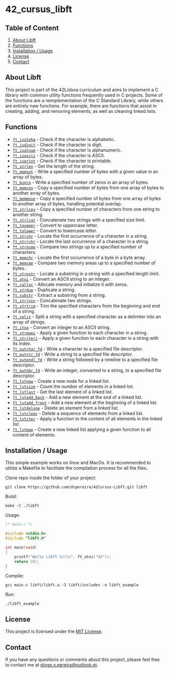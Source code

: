 # 42_cursus_libft

## Table of Content
1. [About Libft](#about-libft)
2. [Functions](#functions)
3. [Installation / Usage](#installation--usage)
4. [License](#license)
5. [Contact](#contact)

## About Libft

This project is part of the 42Lisboa curriculum and aims to implement a C library with common utility functions frequently used in C projects.
Some of the functions are a reimplementation of the C Standard Library, while others are entirely new functions. For example, there are functions that assist in creating, adding, and removing elements, as well as cleaning linked lists.

## Functions 

- [`ft_isalpha`](https://github.com/dspereira/42Cursus-Libft/blob/main/srcs/ft_isalpha.c)			- Check if the character is alphabetic.
- [`ft_isdigit`](https://github.com/dspereira/42Cursus-Libft/blob/main/srcs/ft_isdigit.c)			- Check if the character is digit.
- [`ft_isalnum`](https://github.com/dspereira/42Cursus-Libft/blob/main/srcs/ft_isalnum.c)			- Check if the character is alphanumeric.
- [`ft_isascii`](https://github.com/dspereira/42Cursus-Libft/blob/main/srcs/ft_isascii.c)			- Check if the character is ASCII.
- [`ft_isprint`](https://github.com/dspereira/42Cursus-Libft/blob/main/srcs/ft_isprint.c)			- Check if the character is printable.
- [`ft_strlen`](https://github.com/dspereira/42Cursus-Libft/blob/main/srcs/ft_strlen.c)				- Get the length of the string.
- [`ft_memset`](https://github.com/dspereira/42Cursus-Libft/blob/main/srcs/ft_memset.c)		        - Write a specified number of bytes with a given value in an array of bytes.
- [`ft_bzero`](https://github.com/dspereira/42Cursus-Libft/blob/main/srcs/ft_bzero.c)		        - Write a specified number of zeros in an array of bytes.
- [`ft_memcpy`](https://github.com/dspereira/42Cursus-Libft/blob/main/srcs/ft_memcpy.c)	            - Copy a specified number of bytes from one array of bytes to another array of bytes.
- [`ft_memmove`](https://github.com/dspereira/42Cursus-Libft/blob/main/srcs/ft_memmove.c)	        - Copy a specified number of bytes from one array of bytes to another array of bytes, handling potential overlap.
- [`ft_strlcpy`](https://github.com/dspereira/42Cursus-Libft/blob/main/srcs/ft_strlcpy.c)			- Copy a specified number of characters from one string to another string.
- [`ft_strlcat`](https://github.com/dspereira/42Cursus-Libft/blob/main/srcs/ft_strlcat.c)			- Concatenate two strings with a specified size limit.  
- [`ft_toupper`](https://github.com/dspereira/42Cursus-Libft/blob/main/srcs/ft_toupper.c)			- Convert to uppercase letter.
- [`ft_tolower`](https://github.com/dspereira/42Cursus-Libft/blob/main/srcs/ft_tolower.c)			- Convert to lowercase letter.
- [`ft_strchr`](https://github.com/dspereira/42Cursus-Libft/blob/main/srcs/ft_strchr.c)				- Locate the first occurrence of a character in a string.
- [`ft_strrchr`](https://github.com/dspereira/42Cursus-Libft/blob/main/srcs/ft_strrchr.c)			- Locate the last occurrence of a character in a string.
- [`ft_strncmp`](https://github.com/dspereira/42Cursus-Libft/blob/main/srcs/ft_strncmp.c)			- Compare two strings up to a specified number of characters.
- [`ft_memchr`](https://github.com/dspereira/42Cursus-Libft/blob/main/srcs/ft_memchr.c)	            - Locate the first occurrence of a byte in a byte array.
- [`ft_memcmp`](https://github.com/dspereira/42Cursus-Libft/blob/main/srcs/ft_memcmp.c)		        - Compare two memory areas up to a specified number of bytes.
- [`ft_strnstr`](https://github.com/dspereira/42Cursus-Libft/blob/main/srcs/ft_strnstr.c)			- Locate a substring in a string with a specified length limit.
- [`ft_atoi`](https://github.com/dspereira/42Cursus-Libft/blob/main/srcs/ft_atoi.c)		            - Convert an ASCII string to an integer.
- [`ft_calloc`](https://github.com/dspereira/42Cursus-Libft/blob/main/srcs/ft_calloc.c)	            - Allocate memory and initialize it with zeros.
- [`ft_strdup`](https://github.com/dspereira/42Cursus-Libft/blob/main/srcs/ft_strdup.c)				- Duplicate a string.
- [`ft_substr`](https://github.com/dspereira/42Cursus-Libft/blob/main/srcs/ft_substr.c)				- Extract a substring from a string.
- [`ft_strjoin`](https://github.com/dspereira/42Cursus-Libft/blob/main/srcs/ft_strjoin.c)			- Concatenate two strings.
- [`ft_strtrim`](https://github.com/dspereira/42Cursus-Libft/blob/main/srcs/ft_strtrim.c)			- Trim the specified characters from the beginning and end of a string.
- [`ft_split`](https://github.com/dspereira/42Cursus-Libft/blob/main/srcs/ft_split.c)				- Split a string with a specified character as a delimiter into an array of strings.
- [`ft_itoa`](https://github.com/dspereira/42Cursus-Libft/blob/main/srcs/ft_itoa.c)					- Convert an integer to an ASCII string.
- [`ft_strmapi`](https://github.com/dspereira/42Cursus-Libft/blob/main/srcs/ft_strmapi.c)			- Apply a given function to each character in a string.
- [`ft_striteri`](https://github.com/dspereira/42Cursus-Libft/blob/main/srcs/ft_striteri.c)			- Apply a given function to each character in a string with its index.
- [`ft_putchar_fd`](https://github.com/dspereira/42Cursus-Libft/blob/main/srcs/ft_putchar_fd.c)		- Write a character to a specified file descriptor.
- [`ft_putstr_fd`](https://github.com/dspereira/42Cursus-Libft/blob/main/srcs/ft_putstr_fd.c)		- Write a string to a specified file descriptor.
- [`ft_putendl_fd`](https://github.com/dspereira/42Cursus-Libft/blob/main/srcs/ft_putendl_fd.c)		- Write a string followed by a newline to a specified file descriptor.
- [`ft_putnbr_fd`](https://github.com/dspereira/42Cursus-Libft/blob/main/srcs/ft_putnbr_fd.c)		- Write an integer, converted to a string, to a specified file descriptor.
- [`ft_lstnew`](https://github.com/dspereira/42Cursus-Libft/blob/main/srcs/ft_lstnew.c)				- Create a new node for a linked list.
- [`ft_lstsize`](https://github.com/dspereira/42Cursus-Libft/blob/main/srcs/ft_lstsize.c)			- Count the number of elements in a linked list.
- [`ft_lstlast`](https://github.com/dspereira/42Cursus-Libft/blob/main/srcs/ft_lstlast.c)			- Get the last element of a linked list.
- [`ft_lstadd_back`](https://github.com/dspereira/42Cursus-Libft/blob/main/srcs/ft_lstadd_back.c)	- Add a new element at the end of a linked list.
- [`ft_lstadd_front`](https://github.com/dspereira/42Cursus-Libft/blob/main/srcs/ft_lstadd_front.c)	- Add a new element at the beginning of a linked list.
- [`ft_lstdelone`](https://github.com/dspereira/42Cursus-Libft/blob/main/srcs/ft_lstdelone.c)		- Delete an element from a linked list.
- [`ft_lstclear`](https://github.com/dspereira/42Cursus-Libft/blob/main/srcs/ft_lstclear.c)			- Delete a sequence of elements from a linked list.
- [`ft_lstiter`](https://github.com/dspereira/42Cursus-Libft/blob/main/srcs/ft_lstiter.c)			- Apply a function to the content of all elements in the linked list.
- [`ft_lstmap`](https://github.com/dspereira/42Cursus-Libft/blob/main/srcs/ft_lstmap.c)				- Create a new linked list applying a given function to all content of elements.

## Installation / Usage
This simple example works on linux and MacOs. It is recommended to utilize a Makefile to facilitate the compilation process for all the files.

Clone repo inside the folder of your project:
```shell
git clone https://github.com/dspereira/42Cursus-Libft.git libft
```
Build:
```shell
make -C ./libft
```
Usage:
```C
/* main.c */

#include <stdio.h>
#include "libft.h"

int main(void)
{
    printf("Hello Libft %i!\n", ft_atoi("42"));
    return (0);
}
```
Compile:
```shell
gcc main.c libft/libft.a -I libft/includes -o libft_example
```
Run:
```shell
./libft_example
```

## License

This project is licensed under the [MIT License](https://github.com/dspereira/42Cursus-Libft/blob/main/LICENSE).

## Contact

If you have any questions or comments about this project, please feel free to contact me at diogo.s.pereira@outlook.pt.
